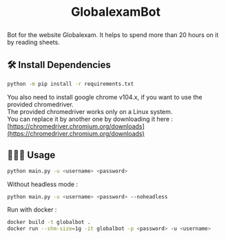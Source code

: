 # <p align="center">GlobalexamBot</p>
  
Bot for the website Globalexam. It helps to spend more than 20 hours on it by reading sheets.

## 🛠️ Install Dependencies    
```bash
python -m pip install -r requirements.txt
```
You also need to install google chrome v104.x, if you want to use the provided chromedriver.  
The provided chromedriver works only on a Linux system.   
You can replace it by another one by downloading it here : [https://chromedriver.chromium.org/downloads](https://chromedriver.chromium.org/downloads)
## 🧑🏻‍💻 Usage

```bash
python main.py -u <username> <password>
```
Without headless mode :
```bash
python main.py -u <username> <password> --noheadless
```
Run with docker :
```bash
docker build -t globalbot .
docker run --shm-size=1g -it globalbot -p <password> -u <username>
```
